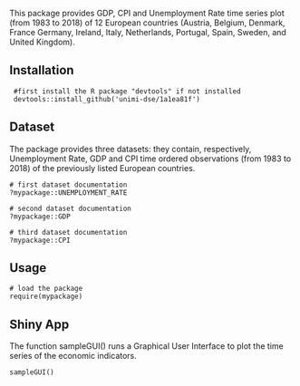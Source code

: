 This package provides GDP, CPI and Unemployment Rate time series plot
(from 1983 to 2018) of 12 European countries (Austria, Belgium, Denmark,
France Germany, Ireland, Italy, Netherlands, Portugal, Spain, Sweden,
and United Kingdom).

Installation
------------

     #first install the R package "devtools" if not installed
     devtools::install_github('unimi-dse/1a1ea81f')

Dataset
-------

The package provides three datasets: they contain, respectively,
Unemployment Rate, GDP and CPI time ordered observations (from 1983 to
2018) of the previously listed European countries.


    # first dataset documentation
    ?mypackage::UNEMPLOYMENT_RATE

    # second dataset documentation
    ?mypackage::GDP

    # third dataset documentation
    ?mypackage::CPI

Usage
-----

    # load the package
    require(mypackage)

Shiny App
---------

The function sampleGUI() runs a Graphical User Interface to plot the
time series of the economic indicators.

    sampleGUI()

